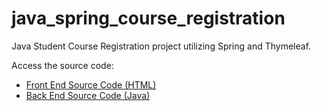 # java_spring_course_registration
Java Student Course Registration project utilizing Spring and Thymeleaf.

Access the source code:
<ul style=“list-style-type:circle”>
  <li>
    <a href="https://github.com/ffm5113/java_spring_course_registration/tree/master/src/main/resources/templates">Front End Source Code (HTML)</a>
  </li>
    <li>
    <a href="https://github.com/ffm5113/java_spring_course_registration/tree/master/src/main/java/com/example/ist412se_v11_7">Back End Source Code (Java)</a>
  </li>
</ul>
